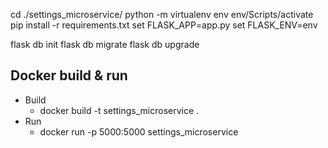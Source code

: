 cd ./settings_microservice/
python -m virtualenv env
env/Scripts/activate
pip install -r requirements.txt 
set FLASK_APP=app.py 
set FLASK_ENV=env

flask db init
flask db migrate
flask db upgrade

## Docker build & run
- Build
  - docker build -t settings_microservice .
- Run
  - docker run -p 5000:5000 settings_microservice
